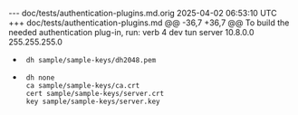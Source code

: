 --- doc/tests/authentication-plugins.md.orig	2025-04-02 06:53:10 UTC
+++ doc/tests/authentication-plugins.md
@@ -36,7 +36,7 @@ To build the needed authentication plug-in, run:
       verb 4
       dev tun
       server 10.8.0.0 255.255.255.0
-      dh sample/sample-keys/dh2048.pem
+      dh none
       ca sample/sample-keys/ca.crt
       cert sample/sample-keys/server.crt
       key sample/sample-keys/server.key
